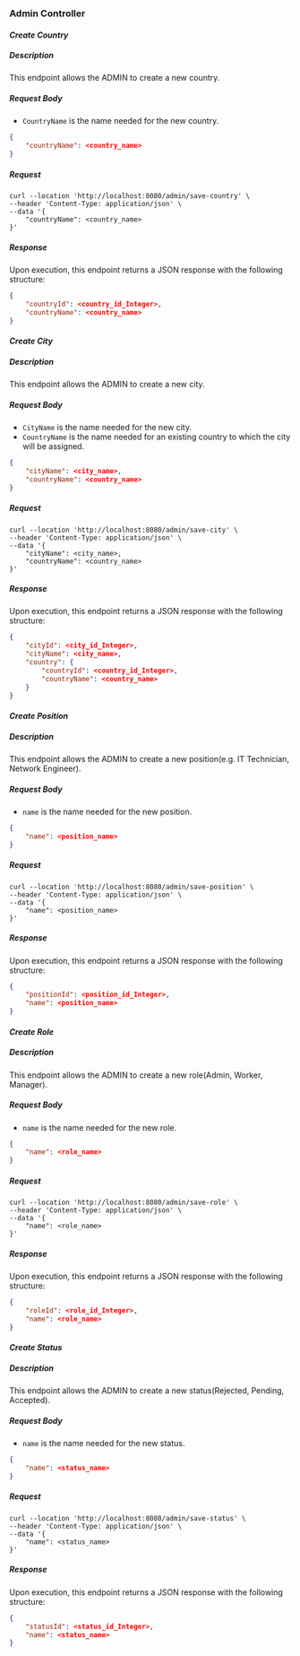 ### **Admin Controller**
#### _Create Country_
##### Description
This endpoint allows the ADMIN to create a new country.
##### Request Body
* `CountryName` is the name needed for the new country.
``` JSON
{
    "countryName": <country_name>
}
```
##### Request
``` Curl
curl --location 'http://localhost:8080/admin/save-country' \
--header 'Content-Type: application/json' \
--data '{
    "countryName": <country_name>
}'
```
##### Response
Upon execution, this endpoint returns a JSON response with the following structure:
``` JSON
{
    "countryId": <country_id_Integer>,
    "countryName": <country_name>
}
```

#### _Create City_
##### Description
This endpoint allows the ADMIN to create a new city.
##### Request Body
* `CityName` is the name needed for the new city.
* `CountryName` is the name needed for an existing country to which the city will be assigned.
``` JSON
{
    "cityName": <city_name>,
    "countryName": <country_name>
}
```
##### Request
``` Curl
curl --location 'http://localhost:8080/admin/save-city' \
--header 'Content-Type: application/json' \
--data '{
    "cityName": <city_name>,
    "countryName": <country_name>
}'
```
##### Response
Upon execution, this endpoint returns a JSON response with the following structure:
``` JSON
{
    "cityId": <city_id_Integer>,
    "cityName": <city_name>,
    "country": {
        "countryId": <country_id_Integer>,
        "countryName": <country_name>
    }
}
```

#### _Create Position_
##### Description
This endpoint allows the ADMIN to create a new position(e.g. IT Technician, Network Engineer).
##### Request Body
* `name` is the name needed for the new position.
``` JSON
{
    "name": <position_name>
}
```
##### Request
``` Curl
curl --location 'http://localhost:8080/admin/save-position' \
--header 'Content-Type: application/json' \
--data '{
    "name": <position_name>
}'
```
##### Response
Upon execution, this endpoint returns a JSON response with the following structure:
``` JSON
{
    "positionId": <position_id_Integer>,
    "name": <position_name>
}
```

#### _Create Role_
##### Description
This endpoint allows the ADMIN to create a new role(Admin, Worker, Manager).
##### Request Body
* `name` is the name needed for the new role.
``` JSON
{
    "name": <role_name>
}
```
##### Request
``` Curl
curl --location 'http://localhost:8080/admin/save-role' \
--header 'Content-Type: application/json' \
--data '{
    "name": <role_name>
}'
```
##### Response
Upon execution, this endpoint returns a JSON response with the following structure:
``` JSON
{
    "roleId": <role_id_Integer>,
    "name": <role_name>
}
```

#### _Create Status_
##### Description
This endpoint allows the ADMIN to create a new status(Rejected, Pending, Accepted).
##### Request Body
* `name` is the name needed for the new status.
``` JSON
{
    "name": <status_name>
}
```
##### Request
``` Curl
curl --location 'http://localhost:8080/admin/save-status' \
--header 'Content-Type: application/json' \
--data '{
    "name": <status_name>
}'
```
##### Response
Upon execution, this endpoint returns a JSON response with the following structure:
``` JSON
{
    "statusId": <status_id_Integer>,
    "name": <status_name>
}
```